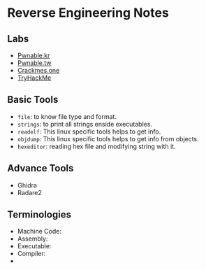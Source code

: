 # Reverse Engineering Notes

## Labs
- [Pwnable.kr ](https://pwnable.kr/)
- [Pwnable.tw](https://pwnable.tw/)
- [Crackmes.one](https://crackmes.one/)
- [TryHackMe](https://tryhackme.com/)

## Basic Tools
- `file`: to know file type and format.
- `strings`: to print all strings enside executables.
- `readelf`: This linux specific tools helps to get info.
- `objdump`: This linux specific tools helps to get info from objects.
- `hexeditor`: reading hex file and modifying string with it.
  
## Advance Tools
- Ghidra
- Radare2

## Terminologies
- Machine Code:
- Assembly:
- Executable:
- Compiler:
- 

